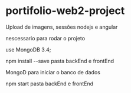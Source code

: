 # portifolio-web2-project
Upload de imagens, sessões
nodejs e angular

nescessario para rodar o projeto

use MongoDB 3.4;

npm install --save pasta backEnd e frontEnd

MongoD para iniciar o banco de dados 

npm start  pasta backEnd e frontEnd 

